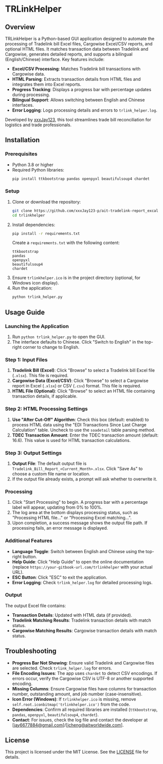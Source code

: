 # TRLinkHelper

## Overview

TRLinkHelper is a Python-based GUI application designed to automate the processing of Tradelink bill Excel files, Cargowise Excel/CSV reports, and optional HTML files. It matches transaction data between Tradelink and Cargowise, generates detailed reports, and supports a bilingual (English/Chinese) interface. Key features include:

- **Excel/CSV Processing**: Matches Tradelink bill transactions with Cargowise data.
- **HTML Parsing**: Extracts transaction details from HTML files and integrates them into Excel reports.
- **Progress Tracking**: Displays a progress bar with percentage updates during processing.
- **Bilingual Support**: Allows switching between English and Chinese interfaces.
- **Error Logging**: Logs processing details and errors to `trlink_helper.log`.

Developed by [xxxJay123](https://github.com/xxxJay123), this tool streamlines trade bill reconciliation for logistics and trade professionals.

## Installation

### Prerequisites
- Python 3.8 or higher
- Required Python libraries:
  ```bash
  pip install ttkbootstrap pandas openpyxl beautifulsoup4 chardet
  ```

### Setup
1. Clone or download the repository:
   ```bash
   git clone https://github.com/xxxJay123-p/ait-tradelink-report_excal.git
   cd trlinkhelper
   ```
2. Install dependencies:
   ```bash
   pip install -r requirements.txt
   ```
   Create a `requirements.txt` with the following content:
   ```
   ttkbootstrap
   pandas
   openpyxl
   beautifulsoup4
   chardet
   ```
3. Ensure `trlinkhelper.ico` is in the project directory (optional, for Windows icon display).
4. Run the application:
   ```bash
   python trlink_helper.py
   ```

## Usage Guide

### Launching the Application
1. Run `python trlink_helper.py` to open the GUI.
2. The interface defaults to Chinese. Click "Switch to English" in the top-right corner to change to English.

### Step 1: Input Files
1. **Tradelink Bill (Excel)**: Click "Browse" to select a Tradelink bill Excel file (`.xlsx`). This file is required.
2. **Cargowise Data (Excel/CSV)**: Click "Browse" to select a Cargowise report in Excel (`.xlsx`) or CSV (`.csv`) format. This file is required.
3. **HTML File (Optional)**: Click "Browse" to select an HTML file containing transaction details, if applicable.

### Step 2: HTML Processing Settings
1. **Use "After Cut-Off" Algorithm**: Check this box (default: enabled) to process HTML data using the "EDI Transactions Since Last Charge Calculation" table. Uncheck to use the `soadetail` table parsing method.
2. **TDEC Transaction Amount**: Enter the TDEC transaction amount (default: 16.6). This value is used for HTML transaction calculations.

### Step 3: Output Settings
1. **Output File**: The default output file is `Tradelink_Bill_Report_<Current_Month>.xlsx`. Click "Save As" to choose a custom file name or location.
2. If the output file already exists, a prompt will ask whether to overwrite it.

### Processing
1. Click "Start Processing" to begin. A progress bar with a percentage label will appear, updating from 0% to 100%.
2. The log area at the bottom displays processing status, such as "Processing HTML file..." or "Processing Excel matching...".
3. Upon completion, a success message shows the output file path. If processing fails, an error message is displayed.

### Additional Features
- **Language Toggle**: Switch between English and Chinese using the top-right button.
- **Help Guide**: Click "Help Guide" to open the online documentation (replace `https://your-gitbook-url.com/trlinkhelper` with your actual URL).
- **ESC Button**: Click "ESC" to exit the application.
- **Error Logging**: Check `trlink_helper.log` for detailed processing logs.

### Output
The output Excel file contains:
- **Transaction Details**: Updated with HTML data (if provided).
- **Tradelink Matching Results**: Tradelink transaction details with match status.
- **Cargowise Matching Results**: Cargowise transaction details with match status.

## Troubleshooting

- **Progress Bar Not Showing**: Ensure valid Tradelink and Cargowise files are selected. Check `trlink_helper.log` for errors.
- **File Encoding Issues**: The app uses `chardet` to detect CSV encodings. If errors occur, verify the Cargowise CSV is UTF-8 or another supported encoding.
- **Missing Columns**: Ensure Cargowise files have columns for transaction number, outstanding amount, and job number (case-insensitive).
- **Icon Error (Windows)**: If `trlinkhelper.ico` is missing, remove `self.root.iconbitmap('trlinkhelper.ico')` from the code.
- **Dependencies**: Confirm all required libraries are installed (`ttkbootstrap`, `pandas`, `openpyxl`, `beautifulsoup4`, `chardet`).
- **Contact**: For issues, check the log file and contact the developer at [jay6677884@gmail.com]/[jcheng@aitworldwide.com].

## License

This project is licensed under the MIT License. See the [LICENSE](./LICENSE) file for details.